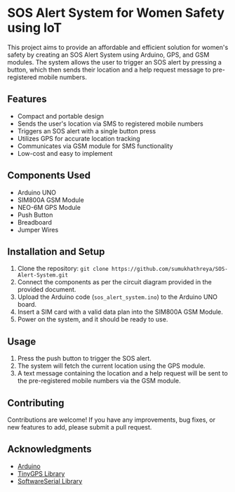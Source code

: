 # SOS Alert System for Women Safety using IoT

This project aims to provide an affordable and efficient solution for women's safety by creating an SOS Alert System using Arduino, GPS, and GSM modules. The system allows the user to trigger an SOS alert by pressing a button, which then sends their location and a help request message to pre-registered mobile numbers.

## Features

- Compact and portable design
- Sends the user's location via SMS to registered mobile numbers
- Triggers an SOS alert with a single button press
- Utilizes GPS for accurate location tracking
- Communicates via GSM module for SMS functionality
- Low-cost and easy to implement

## Components Used

- Arduino UNO
- SIM800A GSM Module
- NEO-6M GPS Module
- Push Button
- Breadboard
- Jumper Wires

## Installation and Setup

1. Clone the repository: `git clone https://github.com/sumukhathreya/SOS-Alert-System.git`
2. Connect the components as per the circuit diagram provided in the provided document.
3. Upload the Arduino code (`sos_alert_system.ino`) to the Arduino UNO board.
4. Insert a SIM card with a valid data plan into the SIM800A GSM Module.
5. Power on the system, and it should be ready to use.

## Usage

1. Press the push button to trigger the SOS alert.
2. The system will fetch the current location using the GPS module.
3. A text message containing the location and a help request will be sent to the pre-registered mobile numbers via the GSM module.

## Contributing

Contributions are welcome! If you have any improvements, bug fixes, or new features to add, please submit a pull request.

## Acknowledgments

- [Arduino](https://www.arduino.cc/)
- [TinyGPS Library](http://arduiniana.org/libraries/tinygps/)
- [SoftwareSerial Library](https://www.arduino.cc/en/Reference/SoftwareSerial)
